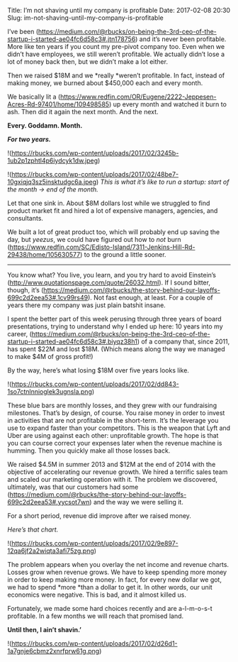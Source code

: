 Title: I’m not shaving until my company is profitable
Date: 2017-02-08 20:30
Slug: im-not-shaving-until-my-company-is-profitable

I’ve been (https://medium.com/@rbucks/on-being-the-3rd-ceo-of-the-startup-i-started-ae04fc6d58c3#.jtn178756) and it’s never been profitable. More like ten years if you count my pre-pivot company too. Even when we didn’t have employees, we still weren’t profitable. We actually didn’t lose a lot of money back then, but we didn’t make a lot either.

Then we raised $18M and we *really *weren’t profitable. In fact, instead of making money, we burned about $450,000 each and every month.

We basically lit a (https://www.redfin.com/OR/Eugene/2222-Jeppesen-Acres-Rd-97401/home/109498585) up every month and watched it burn to ash. Then did it again the next month. And the next.

**Every. Goddamn. Month.**

***For two years.***

!(https://rbucks.com/wp-content/uploads/2017/02/3245b-1ub2p1zphtl4p6iydcyk1dw.jpeg)

!(https://rbucks.com/wp-content/uploads/2017/02/48be7-10gxiqjq3sz5insktudgc6a.jpeg)
*This is what it’s like to run a startup: start of the month -> end of the month.*

Let that one sink in. About $8M dollars lost while we struggled to find product market fit and hired a lot of expensive managers, agencies, and consultants.

We built a lot of great product too, which will probably end up saving the day, but *yeezus*, we could have figured out how to *not* burn (https://www.redfin.com/SC/Edisto-Island/7311-Jenkins-Hill-Rd-29438/home/105630577) to the ground a little sooner.

---

You know what? You live, you learn, and you try hard to avoid Einstein’s (http://www.quotationspage.com/quote/26032.html). If I sound bitter, though, it’s (https://medium.com/@rbucks/the-story-behind-our-layoffs-699c2d2eea53#.1cv99rs49). Not fast enough, at least. For a couple of years there my company was just plain batshit insane.

I spent the better part of this week perusing through three years of board presentations, trying to understand why I ended up here: 10 years into my career, (https://medium.com/@rbucks/on-being-the-3rd-ceo-of-the-startup-i-started-ae04fc6d58c3#.biyqz38h1) of a company that, since 2011, has spent $22M and lost $18M. (Which means along the way we managed to make $4M of gross profit!)

By the way, here’s what losing $18M over five years looks like.

!(https://rbucks.com/wp-content/uploads/2017/02/dd843-1so7ctnlnnioglek3ugnsla.png)

These blue bars are monthly losses, and they grew with our fundraising milestones. That’s by design, of course. You raise money in order to invest in activities that are not profitable in the short-term. It’s the leverage you use to expand faster than your competitors. This is the weapon that Lyft and Uber are using against each other: unprofitable growth. The hope is that you can course correct your expenses later when the revenue machine is humming. Then you quickly make all those losses back.

We raised $4.5M in summer 2013 and $12M at the end of 2014 with the objective of accelerating our revenue growth. We hired a terrific sales team and scaled our marketing operation with it. The problem we discovered, ultimately, was that our customers had some (https://medium.com/@rbucks/the-story-behind-our-layoffs-699c2d2eea53#.yycsot7wn) and the way we were selling it.

For a short period, revenue did improve after we raised money.

*Here’s that chart.*

!(https://rbucks.com/wp-content/uploads/2017/02/9e897-12qa6jf2a2wiqta3afi75zg.png)

The problem appears when you overlay the net income and revenue charts. Losses grow when revenue grows. We have to keep spending more money in order to keep making more money. In fact, for every new dollar we got, we had to spend *more *than a dollar to get it. In other words, our unit economics were negative. This is bad, and it almost killed us.

Fortunately, we made some hard choices recently and are a-l-m-o-s-t profitable. In a few months we will reach that promised land.

**Until then, I ain’t shavin.’**

!(https://rbucks.com/wp-content/uploads/2017/02/d26d1-1a7gnje6cbmz2xnrfprw61g.png)